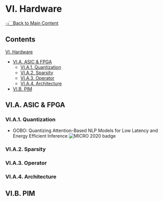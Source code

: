 # VI. Hardware

<p align="left">
<a href="../README.md#table-of-contents">👈🏻Back to Main Content</a>
</p>

## Contents

[VI. Hardware](VI-hardware.md)
- [VI.A. ASIC & FPGA](VI-hardware.md#via-asic-&-fpga)
  - [VI.A.1. Quantization](VI-hardware.md#via1-quantization)
  - [VI.A.2. Sparsity](VI-hardware.md#via2-sparsity)
  - [VI.A.3. Operator](VI-hardware.md#via3-operator)
  - [VI.A.4. Architecture](VI-hardware.md#via4-architecture)
- [VI.B. PIM]()

## VI.A. ASIC & FPGA

### VI.A.1. Quantization
- GOBO: Quantizing Attention-Based NLP Models for Low Latency and Energy Efficient Inference <a herf="https://microarch.org/micro53/papers/738300a811.pdf" target="_blank"> <img src="https://img.shields.io/badge/MICRO-2020-b31b1b" alt="MICRO 2020 badge"/></a>



### VI.A.2. Sparsity

### VI.A.3. Operator

### VI.A.4. Architecture

## VI.B. PIM
